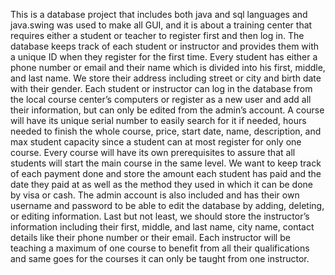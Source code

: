 This is a database project that includes both java and sql languages and java.swing was used to make all GUI, and it is about a training center that requires either a student or teacher to register first and then log in.
The database keeps track of each student or instructor and provides them with a unique ID when they register for the first time. 
Every student has either a phone number or email and their name which is divided into his first, middle, and last name. We store their address including street or city and birth date with their gender. Each student or instructor can log in the database from the local course center’s computers or register as a new user and add all their information, but can only be edited from the admin’s account.
A course will have its unique serial number to easily search for it if needed, hours needed to finish the whole course, price, start date, name, description, and max student capacity since a student can at most register for only one course. Every course will have its own prerequisites to assure that all students will start the main course in the same level.
We want to keep track of each payment done and store the amount each student has paid and the date they paid at as well as the method they used in which it can be done by visa or cash.
The admin account is also included and has their own username and password to be able to edit the database by adding, deleting, or editing information.
Last but not least, we should store the instructor’s information including their first, middle, and last name, city name, contact details like their phone number or their email. Each instructor will be teaching a maximum of one course to benefit from all their qualifications and same goes for the courses it can only be taught from one instructor.
